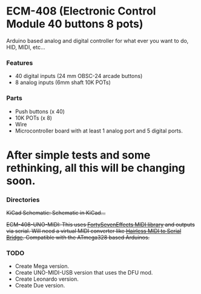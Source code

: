 ECM-408 (Electronic Control Module 40 buttons 8 pots)
=====================================================

Arduino based analog and digital controller for what ever you want to do, HID, MIDI, etc...

### Features
* 40 digital inputs (24 mm OBSC-24 arcade buttons)
* 8 analog inputs (6mm shaft 10K POTs)


### Parts
* Push buttons (x 40)
* 10K POTs (x 8)
* Wire
* Microcontroller board with at least 1 analog port and 5 digital ports.

# After simple tests and some rethinking, all this will be changing soon. 
### Directories
~~KiCad Schematic: Schematic in KiCad...~~

~~ECM-408-UNO-MIDI:  This uses [FortySevenEffects MIDI library](https://github.com/FortySevenEffects/arduino_midi_library/) and outputs via serial. Will need a virtual MIDI converter like [Hairless MIDI to Serial Bridge](http://projectgus.github.io/hairless-midiserial/). Compatible with the ATmega328 based Arduinos.~~

### TODO
* Create Mega version.
* Create UNO-MIDI-USB version that uses the DFU mod.
* Create Leonardo version.
* Create Due version.

